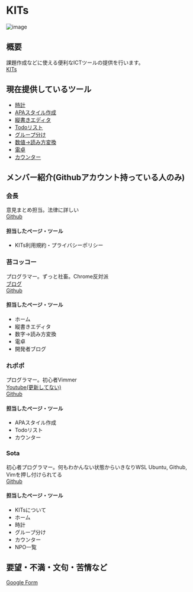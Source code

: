 # KITs

![image](https://www.kits-tools.net/assets/images/logo.svg)

## 概要

課題作成などに使える便利なICTツールの提供を行います。\
[KITs](https://kits-tools.net/)

## 現在提供しているツール

- [時計](https://www.kits-tools.net/clock.html)
- [APAスタイル作成](https://www.kits-tools.net/apa.html)
- [縦書きエディタ](https://www.kits-tools.net/vertical.html)
- [Todoリスト](https://www.kits-tools.net/todo.html)
- [グループ分け](https://www.kits-tools.net/group.html)
- [数値→読み方変換](https://www.kits-tools.net/number.html)
- [電卓](https://www.kits-tools.net/calculator.html)
- [カウンター](https://www.kits-tools.net/count.html)

## メンバー紹介(Githubアカウント持っている人のみ)

### 会長

意見まとめ担当。法律に詳しい\
[Github](https://github.com/Lapis-Lazward)

#### 担当したページ・ツール

- KITs利用規約・プライバシーポリシー

### 苔コッコー

プログラマー。ずっと社畜。Chrome反対派\
[ブログ](https://blog.kokecoco.me)\
[Github](https://github.com/Kokecoco)

#### 担当したページ・ツール

- ホーム
- 縦書きエディタ
- 数字→読み方変換
- 電卓
- 開発者ブログ

### れポポ

プログラマー。初心者Vimmer\
[Youtube(更新してない)](https://www.youtube.com/@repopo)\
[Github](https://github.com/YouTuber-repopo)

#### 担当したページ・ツール

- APAスタイル作成
- Todoリスト
- カウンター

### Sota

初心者プログラマー。何もわかんない状態からいきなりWSL Ubuntu, Github, Vimを押し付けられてる\
[Github](https://github.com/Sota000-1)

#### 担当したページ・ツール

- KITsについて
- ホーム
- 時計
- グループ分け
- カウンター
- NPO一覧

## 要望・不満・文句・苦情など

[Google Form](https://docs.google.com/forms/d/e/1FAIpQLSfQ2HDfz_z1-7AvMsCKL42T2aQ3MfVlV3py0MHhBq5122tbOw/formrestricted)
